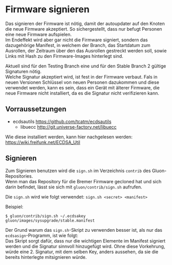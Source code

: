 # Firmware signieren
Das signieren der Firmware ist nötig, damit der autoupdater auf den Knoten die neue Firmware akzeptiert. So sichergestellt, dass nur befugt Personen eine neue Firmware aufspielen.  
Im Endeffekt wird aber gar nicht die Firmware signiert, sondern das dazugehörige Manifest, in welchem der Branch, das Startdatum zum Ausrollen, der Zeitraum über den das Ausrollen gestreckt werden soll, sowie Links mit Hash zu den Firmware-Images hinterlegt sind.

Aktuell sind für den Testing Branch eine und für den Stable Branch 2 gültige Signaturen nötig.  
Welche Signatur akzeptiert wird, ist fest in der Firmware verbaut. Fals in neuen Versionen Schlüssel von neuen Personen dazukommen und diese verwendet werden, kann es sein, dass ein Gerät mit älterer Firmware, die neue Firmware nicht installiert, da es die Signatur nicht verifizieren kann.

## Vorraussetzungen
* ecdsautils
  https://github.com/tcatm/ecdsautils
  * libuecc
    http://git.universe-factory.net/libuecc

Wie diese installiert werden, kann hier nachgelesen werden: https://wiki.freifunk.net/ECDSA_Util

## Signieren
Zum Signieren benutzen wird die `sign.sh` im Verzeichnis `contrib` des Gluon-Repositories.  
Wenn man das Repository für die Bremer Firmware gecloned hat und sich darin befindet, lässt sie sich mit `gluon/contrib/sign.sh` aufrufen.

Die `sign.sh` wird wie folgt verwendet: `sign.sh <secret> <manifest>`

Beispiel:
```
$ gluon/contrib/sign.sh ~/.ecdsakey gluon/images/sysupgrade/stable.manifest
```
Der Grund warum das `sign.sh`-Skript zu verwenden besser ist, als nur das `ecdsasign`-Programm, ist wie folgt:  
Das Skript sorgt dafür, dass nur die wichtigen Elemente im Manifest signiert werden und die Signatur sinnvoll hinzugefügt wird. Ohne diese Vorkehrung, würde eine 2. Signatur, mit dem selben Key, anders aussehen, da sie die bereits hinterlegte mitsignieren würde.